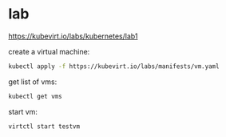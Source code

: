 # lab

https://kubevirt.io/labs/kubernetes/lab1

create a virtual machine:
```bash
kubectl apply -f https://kubevirt.io/labs/manifests/vm.yaml
```

get list of vms:
```bash
kubectl get vms
```

start vm:
```bash
virtctl start testvm
```
